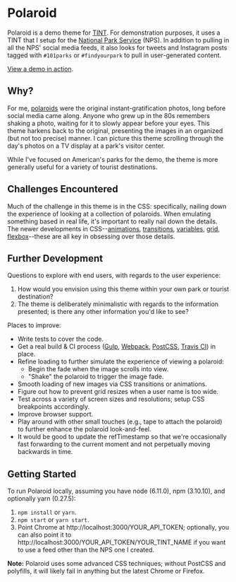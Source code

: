 # Polaroid

Polaroid is a demo theme for [TINT](http://www.tintup.com/). For demonstration
purposes, it uses a TINT that I setup for the [National Park
Service](https://www.nps.gov/index.htm) (NPS). In addition to pulling in all the
NPS' social media feeds, it also looks for tweets and Instagram posts tagged
with `#101parks` or `#findyourpark` to pull in user-generated content.

[View a demo in action](https://tint-polaroid.herokuapp.com/4322315ecd049d0d0d0fa43e0ea7c5c8efe1ff8f).

## Why?

For me, [polaroids](https://en.wikipedia.org/wiki/Instant_film) were the
original instant-gratification photos, long before social media came along.
Anyone who grew up in the 80s remembers shaking a photo, waiting for it to
slowly appear before your eyes. This theme harkens back to the original,
presenting the images in an organized (but not too precise) manner. I can
picture this theme scrolling through the day's photos on a TV display at a
park's visitor center.

While I've focused on American's parks for the demo, the theme is more generally
useful for a variety of tourist destinations.

## Challenges Encountered

Much of the challenge in this theme is in the CSS: specifically, nailing down
the experience of looking at a collection of polaroids. When emulating something
based in real life, it's important to really nail down the details. The newer
developments in
CSS--[animations](https://developer.mozilla.org/en-US/docs/Web/CSS/CSS_Animations/Using_CSS_animations),
[transitions](https://developer.mozilla.org/en-US/docs/Web/CSS/CSS_Transitions/Using_CSS_transitions),
[variables](https://developer.mozilla.org/en-US/docs/Web/CSS/Using_CSS_variables),
[grid](https://developer.mozilla.org/en-US/docs/Web/CSS/CSS_Grid_Layout),
[flexbox](https://developer.mozilla.org/en-US/docs/Web/CSS/CSS_Flexible_Box_Layout/Using_CSS_flexible_boxes)--these
are all key in obsessing over those details.

## Further Development

Questions to explore with end users, with regards to the user experience:

1. How would you envision using this theme within your own park or tourist
destination?
2. The theme is deliberately minimalistic with regards to the
information presented; is there any other information you'd like to see? 

Places to improve:

* Write tests to cover the code.
* Get a real build & CI process ([Gulp](https://gulpjs.com/),
[Webpack](https://webpack.js.org/), [PostCSS](http://postcss.org/), [Travis
CI](https://travis-ci.org/)) in place.
* Refine loading to further simulate the experience of viewing a polaroid:
  * Begin the fade when the image scrolls into view.
  * "Shake" the polaroid to trigger the image fade.
* Smooth loading of new images via CSS transitions or animations.
* Figure out how to prevent grid resizes when a user name is too wide.
* Test across a variety of screen sizes and resolutions; setup CSS breakpoints
accordingly.
* Improve browser support.
* Play around with other small touches (e.g., tape to attach the polaroid) to
further enhance the polaroid look-and-feel.
* It would be good to update the refTimestamp so that we're occasionally fast
forwarding to the current moment and not perpetually moving backwards in time.

## Getting Started

To run Polaroid locally, assuming you have node (6.11.0), npm (3.10.10), and
optionally yarn (0.27.5):

1. `npm install` or `yarn`.
2. `npm start` or `yarn start`.
3. Point Chrome at http://localhost:3000/YOUR_API_TOKEN; optionally, you can
also point it to http://localhost:3000/YOUR_API_TOKEN/YOUR_TINT_NAME if you want
to use a feed other than the NPS one I created.

**Note:** Polaroid uses some advanced CSS techniques; without PostCSS and
polyfills, it will likely fail in anything but the latest Chrome or Firefox.